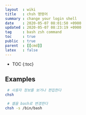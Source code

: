```yaml
---
layout  : wiki
title   : chsh 명령어
summary : change your login shell
date    : 2020-05-07 08:01:50 +0900
updated : 2020-05-07 08:23:19 +0900
tag     : bash zsh command
toc     : true
public  : true
parent  : [[cmd]]
latex   : false
---
```

* TOC
{:toc}

## Examples
```sh
 # 사용자 정보를 보거나 편집한다
chsh

 # 셸을 bash로 변경한다
chsh -s /bin/bash
```
